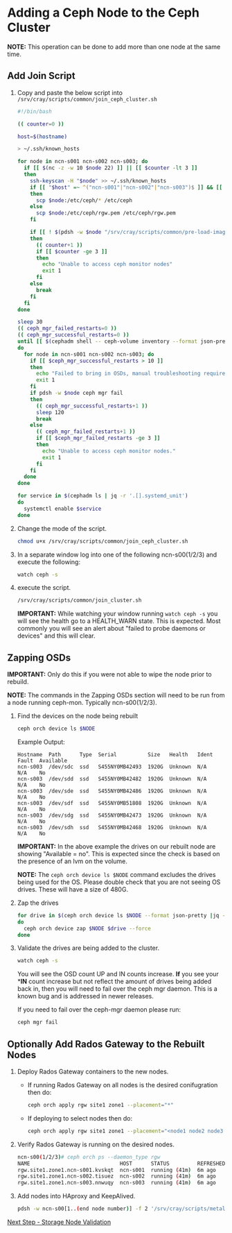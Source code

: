 # Adding a Ceph Node to the Ceph Cluster

**NOTE:** This operation can be done to add more than one node at the same time.

## Add Join Script

1. Copy and paste the below script into `/srv/cray/scripts/common/join_ceph_cluster.sh`

   ```bash
   #!/bin/bash
   
   (( counter=0 ))
   
   host=$(hostname)
   
   > ~/.ssh/known_hosts
   
   for node in ncn-s001 ncn-s002 ncn-s003; do
     if [[ $(nc -z -w 10 $node 22) ]] || [[ $counter -lt 3 ]]
     then
       ssh-keyscan -H "$node" >> ~/.ssh/known_hosts
       if [[ "$host" =~ ^("ncn-s001"|"ncn-s002"|"ncn-s003")$ ]] && [[ "$host" != "$node" ]]
       then
         scp $node:/etc/ceph/* /etc/ceph
       else
         scp $node:/etc/ceph/rgw.pem /etc/ceph/rgw.pem
       fi
   
       if [[ ! $(pdsh -w $node "/srv/cray/scripts/common/pre-load-images.sh; ceph orch host rm $host; ceph cephadm generate-key; ceph cephadm get-pub-key > ~/ceph.pub; ssh-keyscan -H $host >> ~/.ssh/known_hosts ;ssh-copy-id -f -i ~/ceph.pub root@$host; ceph orch host add $host") ]]
       then
         (( counter+1 ))
         if [[ $counter -ge 3 ]]
         then
           echo "Unable to access ceph monitor nodes"
           exit 1
         fi
       else
         break
       fi
     fi
   done
   
   sleep 30
   (( ceph_mgr_failed_restarts=0 ))
   (( ceph_mgr_successful_restarts=0 ))
   until [[ $(cephadm shell -- ceph-volume inventory --format json-pretty|jq '.[] | select(.available == true) | .path' | wc -l) == 0 ]]
   do
     for node in ncn-s001 ncn-s002 ncn-s003; do
       if [[ $ceph_mgr_successful_restarts > 10 ]]
       then
         echo "Failed to bring in OSDs, manual troubleshooting required."
         exit 1
       fi
       if pdsh -w $node ceph mgr fail
       then
         (( ceph_mgr_successful_restarts+1 ))
         sleep 120
         break
       else
         (( ceph_mgr_failed_restarts+1 ))
         if [[ $ceph_mgr_failed_restarts -ge 3 ]]
         then
           echo "Unable to access ceph monitor nodes."
           exit 1
         fi
       fi
     done
   done
   
   for service in $(cephadm ls | jq -r '.[].systemd_unit')
   do
     systemctl enable $service
   done
   ```

1. Change the mode of the script.

   ```bash
   chmod u+x /srv/cray/scripts/common/join_ceph_cluster.sh
   ```

1. In a separate window log into one of the following ncn-s00(1/2/3) and execute the following:

   ```bash
   watch ceph -s
   ```

1. execute the script.

   ```bash
   /srv/cray/scripts/common/join_cluster.sh
   ```

   **IMPORTANT:** While watching your window running `watch ceph -s` you will see the health go to a  HEALTH_WARN state.  This is expected.  Most commonly you will see an alert about "failed to probe daemons or devices" and this will clear.

## Zapping OSDs

   **IMPORTANT:** Only do this if you were not able to wipe the node prior to rebuild.

   **NOTE:** The commands in the Zapping OSDs section will need to be run from a node running ceph-mon.  Typically ncn-s00(1/2/3).

1. Find the devices on the node being rebuilt

   ```bash
   ceph orch device ls $NODE
   ```

   Example Output:

   ```screen
   Hostname  Path      Type  Serial          Size   Health   Ident  Fault  Available
   ncn-s003  /dev/sdc  ssd   S455NY0MB42493  1920G  Unknown  N/A    N/A    No
   ncn-s003  /dev/sdd  ssd   S455NY0MB42482  1920G  Unknown  N/A    N/A    No
   ncn-s003  /dev/sde  ssd   S455NY0MB42486  1920G  Unknown  N/A    N/A    No
   ncn-s003  /dev/sdf  ssd   S455NY0MB51808  1920G  Unknown  N/A    N/A    No
   ncn-s003  /dev/sdg  ssd   S455NY0MB42473  1920G  Unknown  N/A    N/A    No
   ncn-s003  /dev/sdh  ssd   S455NY0MB42468  1920G  Unknown  N/A    N/A    No
   ```

   **IMPORTANT:** In the above example the drives on our rebuilt node are showing "Available = no".  This is expected since the check is based on the presence of an lvm on the volume.

   **NOTE:** The `ceph orch device ls $NODE` command excludes the drives being used for the OS.  Please double check that you are not seeing OS drives.  These will have a size of 480G.

1. Zap the drives

   ```bash
   for drive in $(ceph orch device ls $NODE --format json-pretty |jq -r '.[].devices[].path')
   do
     ceph orch device zap $NODE $drive --force
   done
   ```

1. Validate the drives are being added to the cluster.

   ```bash
   watch ceph -s
   ```

   You will see the OSD count UP and IN counts increase.  **If** you see your ***IN** count increase but not reflect the amount of drives being added back in, then you will need to fail over the ceph mgr daemon.  This is a known bug and is addressed in newer releases.

   If you need to fail over the ceph-mgr daemon please run:

   ```bash
   ceph mgr fail
   ```

## Optionally Add Rados Gateway to the Rebuilt Nodes

1. Deploy Rados Gateway containers to the new nodes.

   - If running Rados Gateway on all nodes is the desired conifugration then do:

      ```bash
      ceph orch apply rgw site1 zone1 --placement="*"
      ```

   - If deploying to select nodes then do:
  
     ```bash
     ceph orch apply rgw site1 zone1 --placement="<node1 node2 node3 node4 ... >"
     ```

1. Verify Rados Gateway is running on the desired nodes.

    ```bash
    ncn-s00(1/2/3)# ceph orch ps --daemon_type rgw
    NAME                             HOST      STATUS         REFRESHED  AGE  VERSION  IMAGE NAME                        IMAGE     D              CONTAINER ID
    rgw.site1.zone1.ncn-s001.kvskqt  ncn-s001  running (41m)  6m ago     41m  15.2.8   registry.local/ceph/ceph:v15.2.8      553b0cb212c          6e323878db46
    rgw.site1.zone1.ncn-s002.tisuez  ncn-s002  running (41m)  6m ago     41m  15.2.8   registry.local/ceph/ceph:v15.2.8      553b0cb212c          278830a273d3
    rgw.site1.zone1.ncn-s003.nnwuqy  ncn-s003  running (41m)  6m ago     41m  15.2.8   registry.local/ceph/ceph:v15.2.8           553b0cb212c      a9706e6d7a69
    ```

1. Add nodes into HAproxy and KeepAlived.

   ```bash
   pdsh -w ncn-s00[1..(end node number)] -f 2 '/srv/cray/scripts/metal/generate_haproxy_cfg.sh; systemctl restart haproxy.service; /srv/cray/scripts/metal/generate_keepalived_conf.sh; systemctl restart keepalived.service'
   ```

[Next Step - Storage Node Validation](Post_Rebuild_Storage_Node_Validation.md)